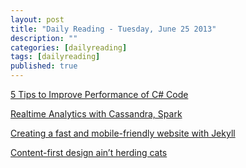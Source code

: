 ```yaml
---
layout: post
title: "Daily Reading - Tuesday, June 25 2013"
description: ""
categories: [dailyreading]
tags: [dailyreading]
published: true
---
```

[5 Tips to Improve Performance of C# Code](http://www.c-sharpcorner.com/UploadFile/dacca2/5-tips-to-improve-performance-of-C-Sharp-code/)  

<!--break-->

[Realtime Analytics with Cassandra, Spark](http://www.slideshare.net/EvanChan2/cassandra2013-spark-talk-final)

[Creating a fast and mobile-friendly website with Jekyll](http://nicolashery.com/fast-mobile-friendly-website-with-jekyll/)

[Content-first design ain’t herding cats](https://medium.com/i-m-h-o/a721d44b97be)